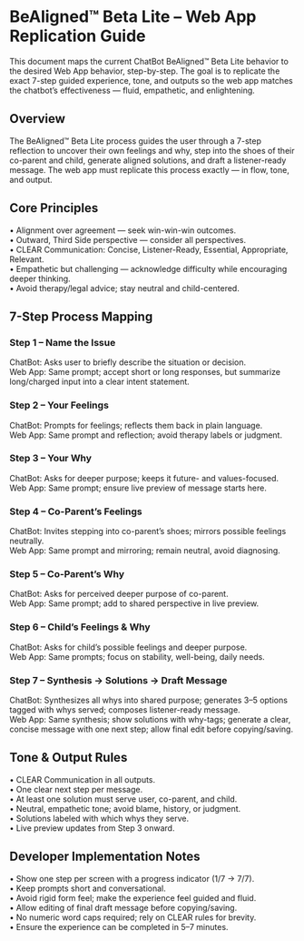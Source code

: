 # **BeAligned™ Beta Lite – Web App Replication Guide**

This document maps the current ChatBot BeAligned™ Beta Lite behavior to the desired Web App behavior, step-by-step. The goal is to replicate the exact 7-step guided experience, tone, and outputs so the web app matches the chatbot’s effectiveness — fluid, empathetic, and enlightening.

## **Overview**

The BeAligned™ Beta Lite process guides the user through a 7-step reflection to uncover their own feelings and why, step into the shoes of their co-parent and child, generate aligned solutions, and draft a listener-ready message. The web app must replicate this process exactly — in flow, tone, and output.

## **Core Principles**

• Alignment over agreement — seek win-win-win outcomes.  
• Outward, Third Side perspective — consider all perspectives.  
• CLEAR Communication: Concise, Listener-Ready, Essential, Appropriate, Relevant.  
• Empathetic but challenging — acknowledge difficulty while encouraging deeper thinking.  
• Avoid therapy/legal advice; stay neutral and child-centered.

## **7-Step Process Mapping**

### **Step 1 – Name the Issue**

ChatBot: Asks user to briefly describe the situation or decision.  
Web App: Same prompt; accept short or long responses, but summarize long/charged input into a clear intent statement.

### **Step 2 – Your Feelings**

ChatBot: Prompts for feelings; reflects them back in plain language.  
Web App: Same prompt and reflection; avoid therapy labels or judgment.

### **Step 3 – Your Why**

ChatBot: Asks for deeper purpose; keeps it future- and values-focused.  
Web App: Same prompt; ensure live preview of message starts here.

### **Step 4 – Co-Parent’s Feelings**

ChatBot: Invites stepping into co-parent’s shoes; mirrors possible feelings neutrally.  
Web App: Same prompt and mirroring; remain neutral, avoid diagnosing.

### **Step 5 – Co-Parent’s Why**

ChatBot: Asks for perceived deeper purpose of co-parent.  
Web App: Same prompt; add to shared perspective in live preview.

### **Step 6 – Child’s Feelings & Why**

ChatBot: Asks for child’s possible feelings and deeper purpose.  
Web App: Same prompts; focus on stability, well-being, daily needs.

### **Step 7 – Synthesis → Solutions → Draft Message**

ChatBot: Synthesizes all whys into shared purpose; generates 3–5 options tagged with whys served; composes listener-ready message.  
Web App: Same synthesis; show solutions with why-tags; generate a clear, concise message with one next step; allow final edit before copying/saving.

## **Tone & Output Rules**

• CLEAR Communication in all outputs.  
• One clear next step per message.  
• At least one solution must serve user, co-parent, and child.  
• Neutral, empathetic tone; avoid blame, history, or judgment.  
• Solutions labeled with which whys they serve.  
• Live preview updates from Step 3 onward.

## **Developer Implementation Notes**

• Show one step per screen with a progress indicator (1/7 → 7/7).  
• Keep prompts short and conversational.  
• Avoid rigid form feel; make the experience feel guided and fluid.  
• Allow editing of final draft message before copying/saving.  
• No numeric word caps required; rely on CLEAR rules for brevity.  
• Ensure the experience can be completed in 5–7 minutes.

